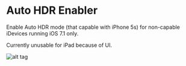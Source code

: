 Auto HDR Enabler
==========

Enable Auto HDR mode (that capable with iPhone 5s) for non-capable iDevices running iOS 7.1 only.

Currently unusable for iPad because of UI.

![alt tag](https://raw.github.com/PoomSmart/Auto-HDR-Enabler/master/1.PNG)